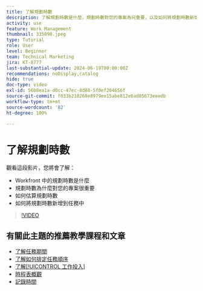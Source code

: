 ```yaml
---
title: 了解規劃時數
description: 了解規劃時數是什麼，規劃時數對您的專案為何重要，以及如何將規劃時數新增到任務中。
activity: use
feature: Work Management
thumbnail: 335090.jpeg
type: Tutorial
role: User
level: Beginner
team: Technical Marketing
jira: KT-8777
last-substantial-update: 2024-06-19T00:00:00Z
recommendations: noDisplay,catalog
hide: true
doc-type: video
exl-id: 56b8ea1a-d0cc-47ec-8d88-5f0ef204656f
source-git-commit: f033b210268e8979ee15abe812e6ad85673eeedb
workflow-type: tm+mt
source-wordcount: '82'
ht-degree: 100%

---
```


# 了解規劃時數

觀看這段影片，您將會了解：

* Workfront 中的規劃時數是什麼
* 規劃時數為什麼對您的專案很重要
* 如何估算規劃時數
* 如何將規劃時數新增到任務中

>[!VIDEO](https://video.tv.adobe.com/v/335090/?quality=12&learn=on)


## 有關此主題的推薦教學課程和文章

* [了解任務期間](/help/manage-work/tasks/understand-task-durations.md)
* [了解如何排定任務順序](/help/manage-work/tasks/learn-to-sequence-tasks.md)
* [了解[!UICONTROL 工作投入]](/help/manage-work/tasks/understand-work-effort.md)
* [時程表概觀](https://experienceleague.adobe.com/zh-hant/docs/workfront/using/timesheets/details/timesheets-overview)
* [記錄時間](https://experienceleague.adobe.com/zh-hant/docs/workfront/using/timesheets/create-and-manage-timesheets-in-adobe-workfront/log-time)
